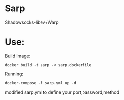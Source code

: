 # Sarp
Shadowsocks-libev+Warp
# Use:

Build image:
```
docker build -t sarp -< sarp.dockerfile
```
Running:
```
docker-compose -f sarp.yml up -d
```
modified sarp.yml to define your port,password,method
